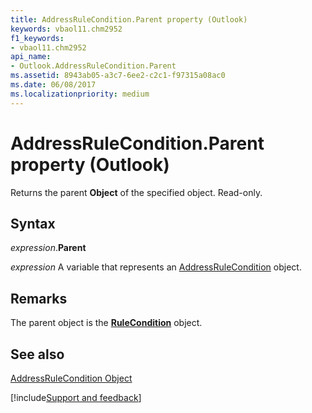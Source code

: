 ```yaml
---
title: AddressRuleCondition.Parent property (Outlook)
keywords: vbaol11.chm2952
f1_keywords:
- vbaol11.chm2952
api_name:
- Outlook.AddressRuleCondition.Parent
ms.assetid: 8943ab05-a3c7-6ee2-c2c1-f97315a08ac0
ms.date: 06/08/2017
ms.localizationpriority: medium
---
```



# AddressRuleCondition.Parent property (Outlook)

Returns the parent **Object** of the specified object. Read-only.


## Syntax

_expression_.**Parent**

_expression_ A variable that represents an [AddressRuleCondition](Outlook.AddressRuleCondition.md) object.


## Remarks

The parent object is the **[RuleCondition](Outlook.RuleCondition.md)** object.


## See also


[AddressRuleCondition Object](Outlook.AddressRuleCondition.md)

[!include[Support and feedback](~/includes/feedback-boilerplate.md)]